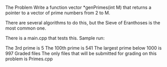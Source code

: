 The Problem
Write a function vector<int> \*genPrimes(int M) that returns a pointer to a vector of prime numbers from 2 to M.

There are several algorithms to do this, but the Sieve of Eranthoses is the most common one.

There is a main.cpp that tests this. Sample run:

The 3rd prime is 5
The 100th prime is 541
The largest prime below 1000 is 997
Graded files
The only files that will be submitted for grading on this problem is Primes.cpp
